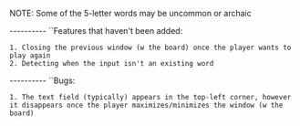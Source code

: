 
NOTE: Some of the 5-letter words may be uncommon or archaic

---------- ``Features that haven't been added:

	1. Closing the previous window (w the board) once the player wants to play again
	2. Detecting when the input isn't an existing word

---------- ``Bugs:

	1. The text field (typically) appears in the top-left corner, however it disappears once the player maximizes/minimizes the window (w the board)
